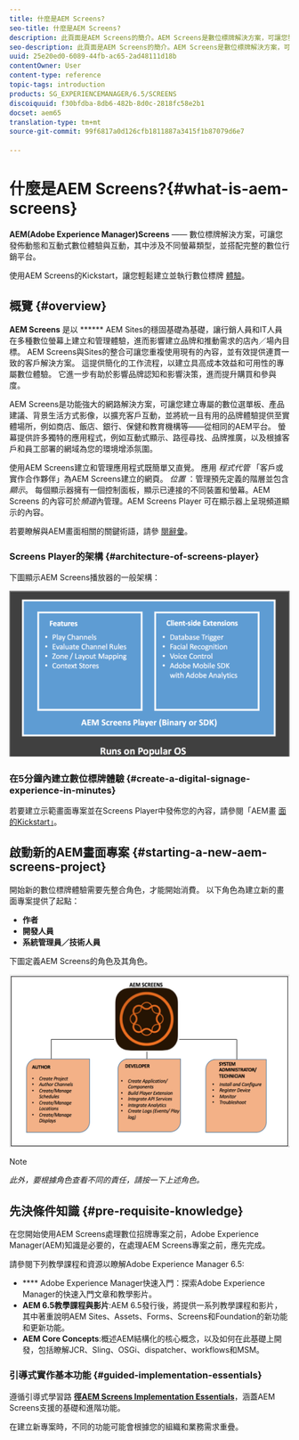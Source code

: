 ```yaml
---
title: 什麼是AEM Screens?
seo-title: 什麼是AEM Screens?
description: 此頁面是AEM Screens的簡介。AEM Screens是數位標牌解決方案，可讓您發佈動態和互動式數位體驗和互動，其中包含不同螢幕類型，並搭配完整的數位行銷平台。 它提供畫面架構的概觀，以及專案開發中涉及的各種角色。
seo-description: 此頁面是AEM Screens的簡介。AEM Screens是數位標牌解決方案，可讓您發佈動態和互動式數位體驗和互動，其中包含不同螢幕類型，並搭配完整的數位行銷平台。 它提供畫面架構的概觀，以及專案開發中涉及的各種角色。
uuid: 25e20ed0-6089-44fb-ac65-2ad48111d18b
contentOwner: User
content-type: reference
topic-tags: introduction
products: SG_EXPERIENCEMANAGER/6.5/SCREENS
discoiquuid: f30bfdba-8db6-482b-8d0c-2818fc58e2b1
docset: aem65
translation-type: tm+mt
source-git-commit: 99f6817a0d126cfb1811887a3415f1b87079d6e7

---
```



# 什麼是AEM Screens?{#what-is-aem-screens}

**AEM(Adobe Experience Manager)Screens** —— 數位標牌解決方案，可讓您發佈動態和互動式數位體驗與互動，其中涉及不同螢幕類型，並搭配完整的數位行銷平台。

使用AEM Screens的Kickstart，讓您輕鬆建立並執行數位標牌 [體驗](kickstart-for-aem-screens.md)。

## 概覽 {#overview}

**AEM Screens** 是以 ****** AEM Sites的穩固基礎為基礎，讓行銷人員和IT人員在多種數位螢幕上建立和管理體驗，進而影響建立品牌和推動需求的店內／場內目標。 AEM Screens與Sites的整合可讓您重複使用現有的內容，並有效提供連貫一致的客戶解決方案。 這提供簡化的工作流程，以建立具高成本效益和可用性的專屬數位體驗。 它進一步有助於影響品牌認知和影響決策，進而提升購買和參與度。

AEM Screens是功能強大的網路解決方案，可讓您建立專屬的數位選單板、產品建議、背景生活方式影像，以擴充客戶互動，並將統一且有用的品牌體驗提供至實體場所，例如商店、飯店、銀行、保健和教育機構等——從相同的AEM平台。 螢幕提供許多獨特的應用程式，例如互動式顯示、路徑尋找、品牌推廣，以及根據客戶和員工部署的網域為您的環境增添氛圍。

使用AEM Screens建立和管理應用程式既簡單又直覺。 應用 *程式代管* 「客戶或實作合作夥伴」為AEM Screens建立的網頁。 *位置* ：管理預先定義的階層並包含 *顯示*。 每個顯示器擁有一個控制面板，顯示已連接的不同裝置和螢幕。AEM Screens 的內容可於&#x200B;*頻道*&#x200B;內管理。AEM Screens Player 可在顯示器上呈現頻道顯示的內容。

若要瞭解與AEM畫面相關的關鍵術語，請參 [閱辭彙](screens-glossary.md)。

### Screens Player的架構 {#architecture-of-screens-player}

下圖顯示AEM Screens播放器的一般架構：

![chlimage_1-29](assets/chlimage_1-29.png)

### 在5分鐘內建立數位標牌體驗 {#create-a-digital-signage-experience-in-minutes}

若要建立示範畫面專案並在Screens Player中發佈您的內容，請參閱「AEM畫 [面的Kickstart」](kickstart-for-aem-screens.md)。

## 啟動新的AEM畫面專案 {#starting-a-new-aem-screens-project}

開始新的數位標牌體驗需要先整合角色，才能開始消費。 以下角色為建立新的畫面專案提供了起點：

* **作者**
* **開發人員**
* **系統管理員／技術人員**

下圖定義AEM Screens的角色及其角色。

![chlimage_1-30](assets/chlimage_1-30.png)

>[!NOTE]
>
>*此外，要根據角色查看不同的責任，請按一下上述角色。*

## 先決條件知識 {#pre-requisite-knowledge}

在您開始使用AEM Screens處理數位招牌專案之前，Adobe Experience Manager(AEM)知識是必要的，在處理AEM Screens專案之前，應先完成。

請參閱下列教學課程和資源以瞭解Adobe Experience Manager 6.5:

* **** Adobe Experience Manager快速入門：探索Adobe Experience Manager的快速入門文章和教學影片。
* **AEM 6.5教學課程與影片**:AEM 6.5發行後，將提供一系列教學課程和影片，其中著重說明AEM Sites、Assets、Forms、Screens和Foundation的新功能和更新功能。
* **AEM Core Concepts**:概述AEM結構化的核心概念，以及如何在此基礎上開發，包括瞭解JCR、Sling、OSGi、dispatcher、workflows和MSM。

### 引導式實作基本功能 {#guided-implementation-essentials}

遵循引導式學習路 **[徑AEM Screens Implementation Essentials](https://guided.adobe.com/?launch=AEM-7a#recommended/solutions/experience-manager)**，涵蓋AEM Screens支援的基礎和進階功能。

在建立新專案時，不同的功能可能會根據您的組織和業務需求重疊。
